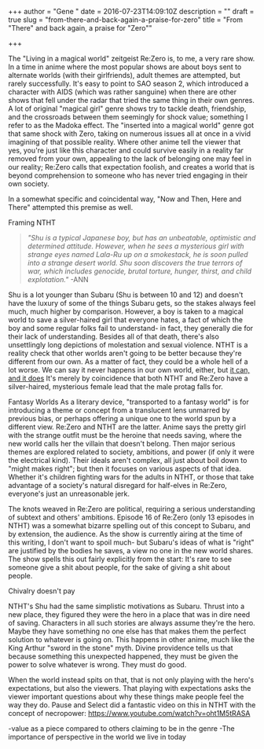 +++
author = "Gene "
date = 2016-07-23T14:09:10Z
description = ""
draft = true
slug = "from-there-and-back-again-a-praise-for-zero"
title = "From \"There\" and back again, a praise for \"Zero\""

+++


The "Living in a magical world" zeitgeist
Re:Zero is, to me, a very rare show. In a time in anime where the most popular shows are about boys sent to alternate worlds (with their girlfriends), adult themes are attempted, but rarely successfully. It's easy to point to SAO season 2, which introduced a character with AIDS (which was rather sanguine) when there are other shows that fell under the radar that tried the same thing in their own genres. A lot of original "magical girl" genre shows try to tackle death, friendship, and the crossroads between them seemingly for shock value; something I refer to as the Madoka effect. The "inserted into a magical world" genre got that same shock with Zero, taking on numerous issues all at once in a vivid imagining of that possible reality. Where other anime tell the viewer that yes, you're just like this character and could survive easily in a reality far removed from your own, appealing to the lack of belonging one may feel in our reality; Re:Zero calls that expectation foolish, and creates a world that is beyond comprehension to someone who has never tried engaging in their own society.

In a somewhat specific and coincidental way, "Now and Then, Here and There" attempted this premise as well.

Framing NTHT

>  *"Shu is a typical Japanese boy, but has an unbeatable, optimistic and determined attitude. However, when he sees a mysterious girl with strange eyes named Lala-Ru up on a smokestack, he is soon pulled into a strange desert world. Shu soon discovers the true terrors of war, which includes genocide, brutal torture, hunger, thirst, and child explotation."* -ANN

Shu is a lot younger than Subaru (Shu is between 10 and 12) and doesn't have the luxury of some of the things Subaru gets, so the stakes always feel much, much higher by comparison. However, a boy is taken to a magical world to save a silver-haired girl that everyone hates, a fact of which the boy and some regular folks fail to understand- in fact, they generally die for their lack of understanding. Besides all of that death, there's also unsettlingly long depictions of molestation and sexual violence. NTHT is a reality check that other worlds aren't going to be better because they're different from our own. As a matter of fact, they could be a whole hell of a lot worse. We can say it never happens in our own world, either, but [it can, and it does](http://www.abc.net.au/news/2016-07-25/four-corners-evidence-of-kids-tear-gas-in-don-dale-prison/7656128) It's merely by coincidence that both NTHT and Re:Zero have a silver-haired, mysterious female lead that the male protag falls for.

Fantasy Worlds
As a literary device, "transported to a fantasy world" is for introducing a theme or concept from a translucent lens unmarred by previous bias, or perhaps offering a unique one to the world spun by a different view. Re:Zero and NTHT are the latter. Anime says the pretty girl with the strange outfit must be the heroine that needs saving, where the new world calls her the villain that doesn't belong. Then major serious themes are explored related to society, ambitions, and power (if only it were the electrical kind). Their ideals aren't complex, all just about boil down to "might makes right"; but then it focuses on various aspects of that idea. Whether it's children fighting wars for the adults in NTHT, or those that take advantage of a society's natural disregard for half-elves in Re:Zero, everyone's just an unreasonable jerk.

The knots weaved in Re:Zero are political, requiring a serious understanding of subtext and others' ambitions. Episode 16 of Re:Zero (only 13 episodes in NTHT) was a somewhat bizarre spelling out of this concept to Subaru, and by extension, the audience. As the show is currently airing at the time of this writing, I don't want to spoil much- but Subaru's ideas of what is "right" are justified by the bodies he saves, a view no one in the new world shares. The show spells this out fairly explicitly from the start: It's rare to see someone give a shit about people, for the sake of giving a shit about people.

Chivalry doesn't pay

NTHT's Shu had the same simplistic motivations as Subaru. Thrust into a new place, they figured they were the hero in a place that was in dire need of saving. Characters in all such stories are always assume they're the hero. Maybe they have something no one else has that makes them the perfect solution to whatever is going on. This happens in other anime, much like the King Arthur "sword in the stone" myth. Divine providence tells us that because something this unexpected happened, they must be given the power to solve whatever is wrong. They must do good.

When the world instead spits on that, that is not only playing with the hero's expectations, but also the viewers. That playing with expectations asks the viewer important questions about why these things make people feel the way they do. Pause and Select did a fantastic video on this in NTHT with the concept of necropower:
https://www.youtube.com/watch?v=oht1M5tRASA



-value as a piece compared to others claiming to be in the genre
-The importance of perspective in the world we live in today

